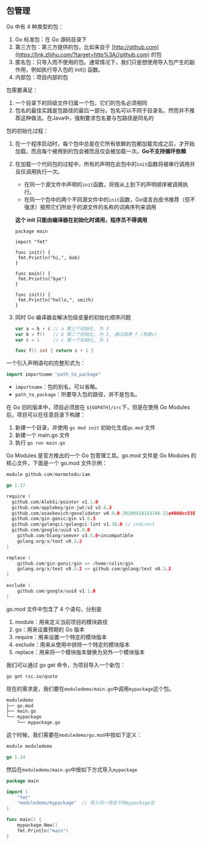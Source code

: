 

## 包管理

Go 中有 4 种类型的包：

1.  Go 标准包：在 Go 源码目录下
2. 第三方包：第三方提供的包，比如来自于 [http://github.com](https://link.zhihu.com/?target=http%3A//github.com) 的包
3. 匿名包：只导入而不使用的包。通常情况下，我们只是想使用导入包产生的副作用，例如执行导入包的 init() 函数。
4. 内部包：项目内部的包



包需要满足：

1. 一个目录下的同级文件归属一个包，它们的包名必须相同
2. 包名的最佳实践是包路径的最后一部分。包名可以不同于目录名，然而并不推荐这种做法。在Java中，强制要求包名要与包路径是同名的



包的初始化过程：

1. 在一个程序启动时，每个包中总是在它所有依赖的包都加载完成之后，才开始加载。而且每个被用到的包会被而且仅会被加载一次。**Go不支持循环依赖**

2. 在加载一个代码包的过程中，所有的声明在此包中的`init`函数将被串行调用并且仅调用执行一次。

   - 在同一个源文件中声明的`init`函数，将按从上到下的声明顺序被调用执行。
   - 在同一个包中的两个不同源文件中的`init`函数，Go语言白皮书推荐（但不强求）按照它们所处于的源文件的名称的词典序列来调用

   **这个 init 只能由编译器在初始化时调用，程序员不得调用**

   ```
   package main
   
   import "fmt"
   
   func init() {
   	fmt.Println("hi,", bob)
   }
   
   func main() {
   	fmt.Println("bye")
   }
   
   func init() {
   	fmt.Println("hello,", smith)
   }
   ```

3. 同时 Go 编译器会解决包级变量的初始化顺序问题

   ```go
   var a = b + c // a 第三个初始化, 为 3
   var b = f()   // b 第二个初始化, 为 2, 通过调用 f (依赖c)
   var c = 1     // c 第一个初始化, 为 1
   
   func f() int { return c + 1 }
   ```



一个引入声明语句的完整形式为：

```go
import importname "path_to_package"
```

- `importname`：包的别名，可以省略。
- `path_to_package`：所要导入包的路径，并不是包名。



在 Go 旧的版本中，项目必须放在 `${GOPATH}/src`下，但是在使用 Go Modules 后，项目可以在任意目录下构建：

1. 新建一个目录，并使用 `go mod init`  初始化生成`go.mod` 文件
2. 新建一个 main.go 文件
3. 执行 `go run main.go`

Go Modules 是官方推出的一个 Go 包管理工具。go.mod 文件是 Go Modules 的核心文件，下面是一个 go.mod 文件示例：

~~~go
module github.com/marmotedu/iam

go 1.17

require (
  github.com/AlekSi/pointer v1.1.0
  github.com/appleboy/gin-jwt/v2 v2.6.3
  github.com/asaskevich/govalidator v0.0.0-20200428143746-21a406dcc535
  github.com/gin-gonic/gin v1.6.3
  github.com/golangci/golangci-lint v1.30.0 // indirect
  github.com/google/uuid v1.0.0
    github.com/blang/semver v3.5.0+incompatible
    golang.org/x/text v0.3.2
)

replace (
    github.com/gin-gonic/gin => /home/colin/gin
    golang.org/x/text v0.3.2 => github.com/golang/text v0.3.2
)

exclude (
    github.com/google/uuid v1.1.0
)
~~~

go.mod 文件中包含了 4 个语句，分别是

1. module：用来定义当前项目的模块路径
2. go：用来设置预期的 Go 版本
3. require：用来设置一个特定的模块版本
4. exclude：用来从使用中排除一个特定的模块版本
5. replace：用来将一个模块版本替换为另外一个模块版本

我们可以通过 go get 命令，为项目导入一个新包：

~~~bash
go get rsc.io/quote
~~~





现在的需求是，我们要在`moduledemo/main.go`中调用`mypackage`这个包。

```bash
moduledemo
├── go.mod
├── main.go
└── mypackage
    └── mypackage.go
```

这个时候，我们需要在`moduledemo/go.mod`中按如下定义：

```go
module moduledemo

go 1.14
```

然后在`moduledemo/main.go`中按如下方式导入`mypackage`

```go
package main

import (
	"fmt"
	"moduledemo/mypackage"  // 导入同一项目下的mypackage包
)

func main() {
	mypackage.New()
	fmt.Println("main")
}
```
